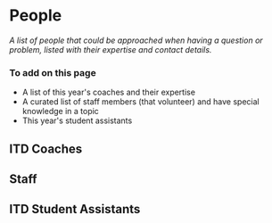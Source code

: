 # People
_A list of people that could be approached when having a question or problem, listed with their expertise and contact details._

### To add on this page
- A list of this year's coaches and their expertise
- A curated list of staff members (that volunteer) and have special knowledge in a topic
- This year's student assistants

## ITD Coaches
## Staff
## ITD Student Assistants
